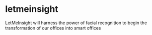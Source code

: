 # letmeinsight
LetMeInsight will harness the power of facial recognition to begin the transformation of our offices into smart offices
